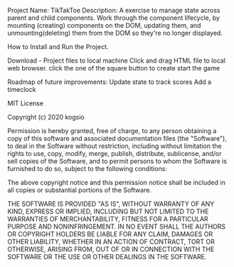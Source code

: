 Project Name: TikTakToe
Description: A exercise to manage state across parent and child components. Work through the component lifecycle, by mounting (creating) components on the DOM, updating them, and unmounting(deleting) them from the DOM so they're no longer displayed.

How to Install and Run the Project.

Download - Project files to local machine
Click and drag HTML file to local web browser.
click the one of the square button to create start the game 

Roadmap of future improvements:
Update state to track scores 
Add a timeclock 




























MIT License

Copyright (c) 2020 kogsio

Permission is hereby granted, free of charge, to any person obtaining a copy
of this software and associated documentation files (the "Software"), to deal
in the Software without restriction, including without limitation the rights
to use, copy, modify, merge, publish, distribute, sublicense, and/or sell
copies of the Software, and to permit persons to whom the Software is
furnished to do so, subject to the following conditions:

The above copyright notice and this permission notice shall be included in all
copies or substantial portions of the Software.

THE SOFTWARE IS PROVIDED "AS IS", WITHOUT WARRANTY OF ANY KIND, EXPRESS OR
IMPLIED, INCLUDING BUT NOT LIMITED TO THE WARRANTIES OF MERCHANTABILITY,
FITNESS FOR A PARTICULAR PURPOSE AND NONINFRINGEMENT. IN NO EVENT SHALL THE
AUTHORS OR COPYRIGHT HOLDERS BE LIABLE FOR ANY CLAIM, DAMAGES OR OTHER
LIABILITY, WHETHER IN AN ACTION OF CONTRACT, TORT OR OTHERWISE, ARISING FROM,
OUT OF OR IN CONNECTION WITH THE SOFTWARE OR THE USE OR OTHER DEALINGS IN THE
SOFTWARE.
